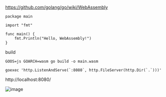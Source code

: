 https://github.com/golang/go/wiki/WebAssembly


```
package main

import "fmt"

func main() {
	fmt.Println("Hello, WebAssembly!")
}
```

build
```
GOOS=js GOARCH=wasm go build -o main.wasm
```

```
goexec 'http.ListenAndServe(`:8080`, http.FileServer(http.Dir(`.`)))'

```

http://localhost:8080/

![image](https://user-images.githubusercontent.com/18366858/140580741-5bbc5f59-9162-475b-8ebb-650cc4cc36f7.png)

